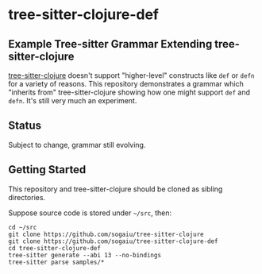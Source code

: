 # tree-sitter-clojure-def

## Example Tree-sitter Grammar Extending tree-sitter-clojure

[tree-sitter-clojure](https://github.com/sogaiu/tree-sitter-clojure) doesn't
support "higher-level" constructs like `def` or `defn` for a variety of
reasons.  This repository demonstrates a grammar which "inherits from"
tree-sitter-clojure showing how one might support `def` and `defn`.  It's
still very much an experiment.

## Status

Subject to change, grammar still evolving.

## Getting Started

This repository and tree-sitter-clojure should be cloned as sibling
directories.

Suppose source code is stored under `~/src`, then:

```
cd ~/src
git clone https://github.com/sogaiu/tree-sitter-clojure
git clone https://github.com/sogaiu/tree-sitter-clojure-def
cd tree-sitter-clojure-def
tree-sitter generate --abi 13 --no-bindings
tree-sitter parse samples/*
```


